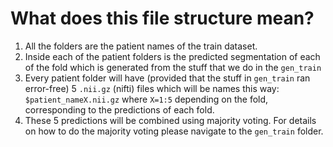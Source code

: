 # What does this file structure mean?
1. All the folders are the patient names of the train dataset.
2. Inside each of the patient folders is the predicted segmentation of each of the fold which is generated from the stuff that we do in the `gen_train` 
3. Every patient folder will have (provided that the stuff in `gen_train` ran error-free) 5 `.nii.gz` (nifti) files which will be names this way: `$patient_nameX.nii.gz` where `X=1:5` depending on the fold, corresponding to the predictions of each fold.
4. These 5 predictions will be combined using majority voting. For details on how to do the majority voting please navigate to the `gen_train` folder.   

